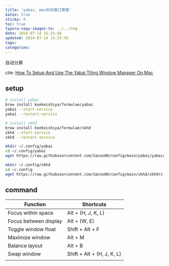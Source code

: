```yaml
---
title: 'yabai: macOS的窗口管理'
katex: true
sticky: 0
toc: true
typora-copy-images-to: ../../img
date: 2024-07-14 15:25:56
updated: 2024-07-14 15:25:56
tags:
categories:
---
```


自动分屏

<!-- more -->


cite: [How To Setup And Use The Yabai Tiling Window Manager On Mac](https://www.josean.com/posts/yabai-setup)

## setup

```bash
# install yabai
brew install koekeishiya/formulae/yabai
yabai --start-service
yabai --restart-service

# install skhd
brew install koekeishiya/formulae/skhd
skhd --start-service
skhd --restart-service

mkdir ~/.config/yabai
cd ~/.config/yabai
wget https://raw.githubusercontent.com/Sanzo00/config/main/yabai/yabairc

mkdir ~/.config/skhd
cd ~/.config
wget https://raw.githubusercontent.com/Sanzo00/config/main/skhd/skhdrc
```



## command

| Function              | Shortcuts                   |
| --------------------- | --------------------------- |
| Focus within space    | Alt + (H, J, K, L)          |
| Focus between display | Alt + (W, E)                |
| Toggle window float   | Shift + Alt + F             |
| Maximize window       | Alt + M                     |
| Balance  layout       | Alt + B                     |
| Swap window           | Shift  + Alt + (H, J, K, L) |
|                       |                             |

